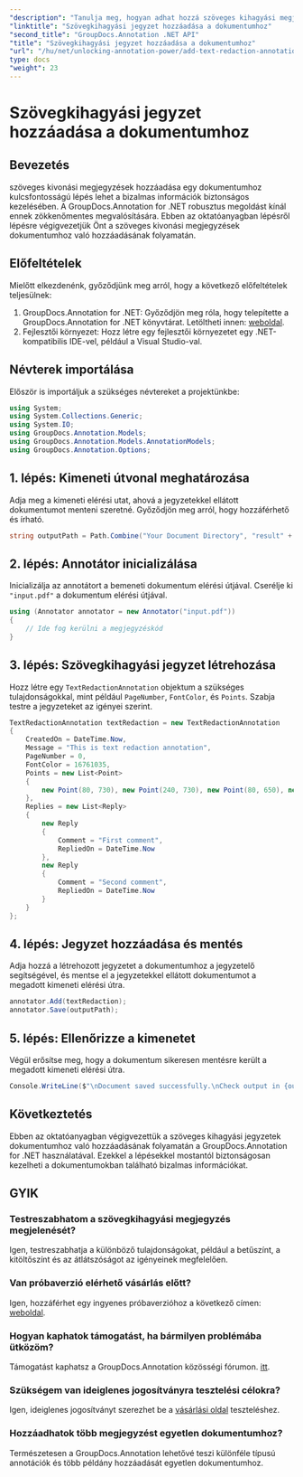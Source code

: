 ```yaml
---
"description": "Tanulja meg, hogyan adhat hozzá szöveges kihagyási megjegyzéseket PDF dokumentumokhoz a GroupDocs.Annotation for .NET segítségével. Védje meg bizalmas adatait könnyedén."
"linktitle": "Szövegkihagyási jegyzet hozzáadása a dokumentumhoz"
"second_title": "GroupDocs.Annotation .NET API"
"title": "Szövegkihagyási jegyzet hozzáadása a dokumentumhoz"
"url": "/hu/net/unlocking-annotation-power/add-text-redaction-annotation/"
type: docs
"weight": 23
---
```


# Szövegkihagyási jegyzet hozzáadása a dokumentumhoz

## Bevezetés
szöveges kivonási megjegyzések hozzáadása egy dokumentumhoz kulcsfontosságú lépés lehet a bizalmas információk biztonságos kezelésében. A GroupDocs.Annotation for .NET robusztus megoldást kínál ennek zökkenőmentes megvalósítására. Ebben az oktatóanyagban lépésről lépésre végigvezetjük Önt a szöveges kivonási megjegyzések dokumentumhoz való hozzáadásának folyamatán.
## Előfeltételek
Mielőtt elkezdenénk, győződjünk meg arról, hogy a következő előfeltételek teljesülnek:
1. GroupDocs.Annotation for .NET: Győződjön meg róla, hogy telepítette a GroupDocs.Annotation for .NET könyvtárat. Letöltheti innen: [weboldal](https://releases.groupdocs.com/annotation/net/).
2. Fejlesztői környezet: Hozz létre egy fejlesztői környezetet egy .NET-kompatibilis IDE-vel, például a Visual Studio-val.

## Névterek importálása
Először is importáljuk a szükséges névtereket a projektünkbe:
```csharp
using System;
using System.Collections.Generic;
using System.IO;
using GroupDocs.Annotation.Models;
using GroupDocs.Annotation.Models.AnnotationModels;
using GroupDocs.Annotation.Options;
```
## 1. lépés: Kimeneti útvonal meghatározása
Adja meg a kimeneti elérési utat, ahová a jegyzetekkel ellátott dokumentumot menteni szeretné. Győződjön meg arról, hogy hozzáférhető és írható.
```csharp
string outputPath = Path.Combine("Your Document Directory", "result" + Path.GetExtension("input.pdf"));
```
## 2. lépés: Annotátor inicializálása
Inicializálja az annotátort a bemeneti dokumentum elérési útjával. Cserélje ki `"input.pdf"` a dokumentum elérési útjával.
```csharp
using (Annotator annotator = new Annotator("input.pdf"))
{
    // Ide fog kerülni a megjegyzéskód
}
```
## 3. lépés: Szövegkihagyási jegyzet létrehozása
Hozz létre egy `TextRedactionAnnotation` objektum a szükséges tulajdonságokkal, mint például `PageNumber`, `FontColor`, és `Points`. Szabja testre a jegyzeteket az igényei szerint.
```csharp
TextRedactionAnnotation textRedaction = new TextRedactionAnnotation
{
    CreatedOn = DateTime.Now,
    Message = "This is text redaction annotation",
    PageNumber = 0,
    FontColor = 16761035,
    Points = new List<Point>
    {
        new Point(80, 730), new Point(240, 730), new Point(80, 650), new Point(240, 650)
    },
    Replies = new List<Reply>
    {
        new Reply
        {
            Comment = "First comment",
            RepliedOn = DateTime.Now
        },
        new Reply
        {
            Comment = "Second comment",
            RepliedOn = DateTime.Now
        }
    }
};
```
## 4. lépés: Jegyzet hozzáadása és mentés
Adja hozzá a létrehozott jegyzetet a dokumentumhoz a jegyzetelő segítségével, és mentse el a jegyzetekkel ellátott dokumentumot a megadott kimeneti elérési útra.
```csharp
annotator.Add(textRedaction);
annotator.Save(outputPath);
```
## 5. lépés: Ellenőrizze a kimenetet
Végül erősítse meg, hogy a dokumentum sikeresen mentésre került a megadott kimeneti elérési útra.
```csharp
Console.WriteLine($"\nDocument saved successfully.\nCheck output in {outputPath}.");
```

## Következtetés
Ebben az oktatóanyagban végigvezettük a szöveges kihagyási jegyzetek dokumentumhoz való hozzáadásának folyamatán a GroupDocs.Annotation for .NET használatával. Ezekkel a lépésekkel mostantól biztonságosan kezelheti a dokumentumokban található bizalmas információkat.
## GYIK
### Testreszabhatom a szövegkihagyási megjegyzés megjelenését?
Igen, testreszabhatja a különböző tulajdonságokat, például a betűszínt, a kitöltőszínt és az átlátszóságot az igényeinek megfelelően.
### Van próbaverzió elérhető vásárlás előtt?
Igen, hozzáférhet egy ingyenes próbaverzióhoz a következő címen: [weboldal](https://releases.groupdocs.com/).
### Hogyan kaphatok támogatást, ha bármilyen problémába ütközöm?
Támogatást kaphatsz a GroupDocs.Annotation közösségi fórumon. [itt](https://forum.groupdocs.com/c/annotation/10).
### Szükségem van ideiglenes jogosítványra tesztelési célokra?
Igen, ideiglenes jogosítványt szerezhet be a [vásárlási oldal](https://purchase.groupdocs.com/temporary-license/) teszteléshez.
### Hozzáadhatok több megjegyzést egyetlen dokumentumhoz?
Természetesen a GroupDocs.Annotation lehetővé teszi különféle típusú annotációk és több példány hozzáadását egyetlen dokumentumhoz.